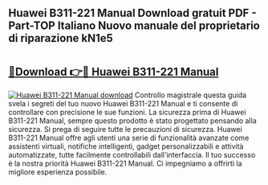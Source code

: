 ## Huawei B311-221 Manual Download gratuit PDF - Part-TOP Italiano Nuovo manuale del proprietario di riparazione kN1e5

# <h2><a href="http://dfaute.blite.top/?on=Huawei+B311-221+Manual">🔗Download 👉🔴 Huawei B311-221 Manual</a></h2>

[![Huawei B311-221 Manual download](https://i.imgur.com/lujVjoI.png)](http://dfaute.blite.top/?on=Huawei+B311-221+Manual)
Controllo magistrale questa guida svela i segreti del tuo nuovo Huawei B311-221 Manual e ti consente di controllare con precisione le sue funzioni. La sicurezza prima di Huawei B311-221 Manual, sempre questo prodotto è stato progettato pensando alla sicurezza. Si prega di seguire tutte le precauzioni di sicurezza. Huawei B311-221 Manual offre agli utenti una serie di funzionalità avanzate come assistenti virtuali, notifiche intelligenti, gadget personalizzabili e attività automatizzate, tutte facilmente controllabili dall'interfaccia. Il tuo successo è la nostra priorità Huawei B311-221 Manual. Ci impegniamo a offrirti la migliore esperienza possibile.
